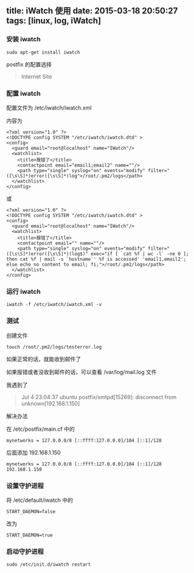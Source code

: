 title: iWatch 使用
date: 2015-03-18 20:50:27
tags: [linux, log, iWatch]
---


### 安装 iwatch

```
sudo apt-get install iwatch
```

postfix 的配置选择

> Internet Site

### 配置 iwatch

配置文件为 /etc/iwatch/iwatch.xml

内容为

	<?xml version="1.0" ?>
	<!DOCTYPE config SYSTEM "/etc/iwatch/iwatch.dtd" >
	<config>
	  <guard email="root@localhost" name="IWatch"/>
	  <watchlist>
	    <title>报错了</title>
	    <contactpoint email="email1;email2" name=""/>
	    <path type="single" syslog="on" events="modify" filter="([\s\S]*)error([\s\S]*)log">/root/.pm2/logs</path>
	  </watchlist>
	</config>



或


```
<?xml version="1.0" ?>
<!DOCTYPE config SYSTEM "/etc/iwatch/iwatch.dtd" >
<config>
  <guard email="root@localhost" name="IWatch"/>
  <watchlist>
    <title>报错了</title>
    <contactpoint email="" name=""/>
    <path type="single" syslog="on" events="modify" filter="([\s\S]*)error([\s\S]*)(log$)" exec="if [ `cat %f | wc -l` -ne 0 ]; then cat %f | mail -s `hostname`' %f is accessed' 'email1,email2'; else echo no content to email; fi;">/root/.pm2/logs</path>
  </watchlist>
</config>
```

### 运行 iwatch

```
iwatch -f /etc/iwatch/iwatch.xml -v
```

### 测试

创建文件

```
touch /root/.pm2/logs/testerror.log
```

如果正常的话，就能收到邮件了

如果报错或者没收到邮件的话，可以查看 /var/log/mail.log 文件

我遇到了

> Jul  4 23:04:37 ubuntu postfix/smtpd[15269]: disconnect from unknown[192.168.1.150]


解决办法

在 /etc/postfix/main.cf 中的

```
mynetworks = 127.0.0.0/8 [::ffff:127.0.0.0]/104 [::1]/128
```

后面添加 192.168.1.150

```
mynetworks = 127.0.0.0/8 [::ffff:127.0.0.0]/104 [::1]/128 192.168.1.150
```


### 设置守护进程

将 /etc/default/iwatch 中的

```
START_DAEMON=false
```

改为

```
START_DAEMON=true
```

### 启动守护进程

```
sudo /etc/init.d/iwatch restart
```